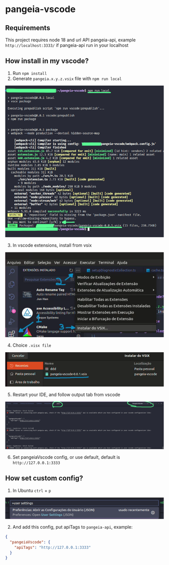 # pangeia-vscode

## Requirements

This project requires node 18 and url API pangeia-api, example `http://localhost:3333/` if pangeia-api run in your localhost

## How install in my vscode?

1. Run `npm install`
2. Generate `pangeia.x.y.z.vsix` file with `npm run local`

![run npm run local and accept by pass](./public/build-pangeia.png)

3. In vscode extensions, install from vsix

![open tab extensions, click in dots and choice instal vsix](./public/install_from_vsix.png)

4. Choice `.visx file`

![Install vsix with double click](./public/install_vsix.png)

5. Restart your IDE, and follow output tab from vscode

![output tab with errors](./public/output-tab.png)

6. Set pangeiaVscode config, or use default, default is `http://127.0.0.1:3333`

## How set custom config?

1. In Ubuntu `ctrl` + `p`

![open user settings](./public/pangeia-config.png)

2. And add this config, put apiTags to `pangeia-api`, example:

```json
{
  "pangeiaVscode": {
    "apiTags": "http://127.0.0.1:3333"
  }
}
```
